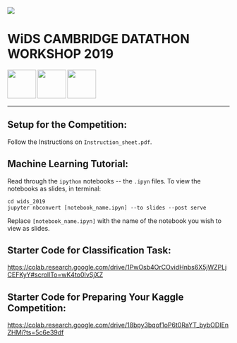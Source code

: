 
![](https://drive.google.com/uc?export=view&id=1jTMwxRlcUKSE57wnAE4ZT5Z_C8wL1vBC)

# WiDS CAMBRIDGE DATATHON WORKSHOP 2019

<img src="https://drive.google.com/uc?export=view&id=1l4iYE3dPwszuz8Bg8ZVNqt8n3PEGwvAP" height=65px align='left'>
<img src="https://drive.google.com/uc?export=view&id=1quSTLcH9v-_JxMgHRLxCZnlEfPXDx_lP" height=65px align='left'>
<img src="https://drive.google.com/uc?export=view&id=1as5kaUFRlDkvVLVPuf7WeHg8FkbHqIZF" height=65px align='left'>

<br/>
<br/>
<br/>
<br/>

---

## Setup for the Competition:
Follow the Instructions on `Instruction_sheet.pdf`.

## Machine Learning Tutorial:
Read through the `ipython` notebooks -- the `.ipyn` files.
To view the notebooks as slides, in terminal:
```
cd wids_2019
jupyter nbconvert [notebook_name.ipyn] --to slides --post serve
```
Replace `[notebook_name.ipyn]` with the name of the notebook you wish to view as slides.


## Starter Code for Classification Task:
https://colab.research.google.com/drive/1PwOsb4OrCOvidHnbs6X5jWZPLjCEFKyY#scrollTo=wK4to0IvSjXZ

## Starter Code for Preparing Your Kaggle Competition:
https://colab.research.google.com/drive/18bpy3bqof1oP6t0RaYT_bybODIEnZHMi?ts=5c6e39df

